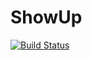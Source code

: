 # ShowUp

[![Build Status](https://travis-ci.com/gcivil-nyu-org/fall2019-cs-gy-6063-team-debug_entities.svg?token=JUN1YFsoyeqUMfFFTUh8&branch=master)](https://travis-ci.com/gcivil-nyu-org/fall2019-cs-gy-6063-team-debug_entities)

